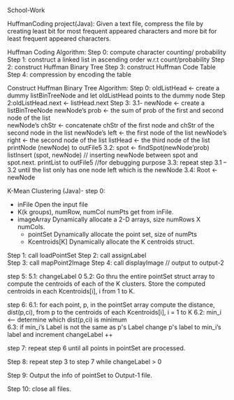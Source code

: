 School-Work

HuffmanCoding project(Java):
  Given a text file, compress the file by creating least bit for most frequent appeared characters and more bit for least frequent appeared characters.

Huffman Coding Algorithm:
Step 0: compute character counting/ probability
Step 1: construct a linked list in ascending order w.r.t count/probability
Step 2: construct Huffman Binary Tree
Step 3: construct Huffman Code Table
Step 4: compression by encoding the table

Construct Huffman Binary Tree Algorithm:
Step 0: oldListHead <- create a dummy listBinTreeNode and let oldListHead points to the dummy node
Step 2:oldListHead.next <- listHead.next 
Step 3:
3.1- newNode <- create a listBinTreeNode
newNode’s prob <- the sum of prob of the first and second node of the list        
newNode’s chStr <- concatenate chStr of the first node and chStr of the second node in the list
       newNode’s left <- the first node of the list
       newNode’s right <- the second node of the list
       listHead <- the third node of the list 
       printNode (newNode) to outFile5 
3.2: spot <- findSpot(newNode’prob)
       listInsert (spot, newNode)  // inserting newNode between spot and spot.next.
       printList to outFile5 //for debugging purpose
3.3: repeat step 3.1 – 3.2 until the list only has one node left which is the newNode
3.4: Root <- newNode


K-Mean Clustering (Java)-
step 0:  
- inFile  Open the input file
- K(k groups), numRow, numCol numPts  get from inFile.
- imageArray  Dynamically allocate a 2-D arrays, size numRows X numCols.
	- pointSet  Dynamically allocate the point set, size of numPts  
	- Kcentroids[K]  Dynamically allocate the K centroids struct.
 	
Step 1: call loadPointSet 
Step 2: call assignLabel	   
Step 3: call mapPoint2Image 
Step 4: call displayImage // output to output-2

step 5: 5.1:  changeLabel  0
5.2:  Go thru the entire pointSet struct array to compute the centroids of each of the K clusters. Store the computed centroids in each Kcentroids[i], i from 1 to K.

step 6: 6.1: for each point, p, in the pointSet array
	   	  compute the distance, dist(p,ci), from 
		  	p to the centroids of each Kcentroids[i], i = 1 to K
	      6.2: min_i <-- determine which dist(p,ci) is minimum		
        6.3: if min_i’s Label is not the same as p's Label change p's label to min_i’s label and increment changeLabel ++ 

step 7: repeat step 6 until all points in pointSet are processed.

Step 8: repeat step 3 to step 7 while changeLabel > 0 

Step 9: Output the info of pointSet to Output-1 file.

Step 10: close all files.

